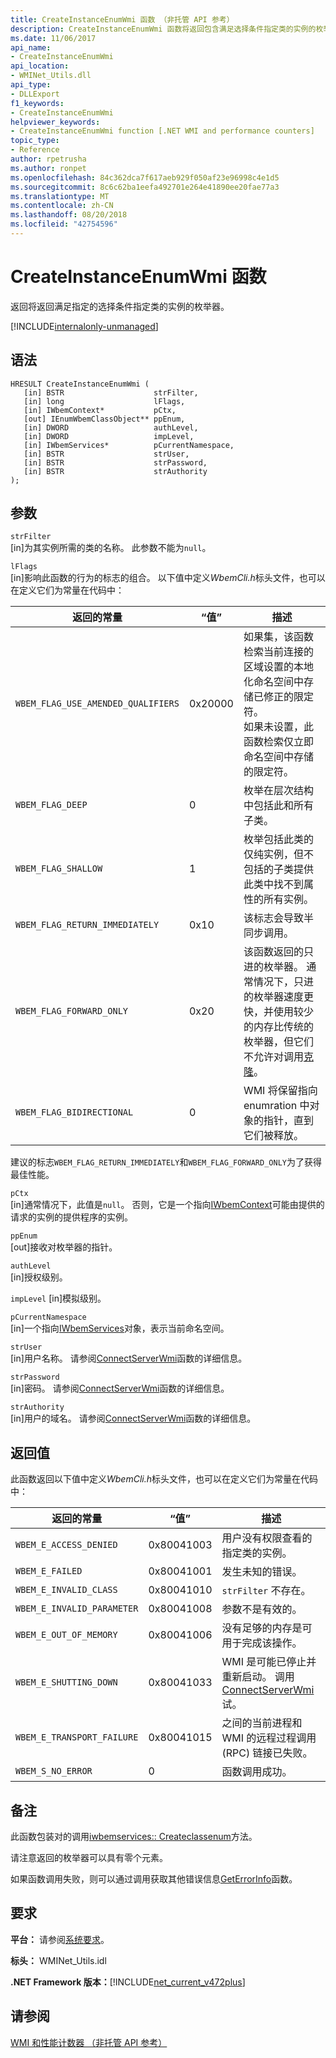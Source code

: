 ```yaml
---
title: CreateInstanceEnumWmi 函数 （非托管 API 参考）
description: CreateInstanceEnumWmi 函数将返回包含满足选择条件指定类的实例的枚举器。
ms.date: 11/06/2017
api_name:
- CreateInstanceEnumWmi
api_location:
- WMINet_Utils.dll
api_type:
- DLLExport
f1_keywords:
- CreateInstanceEnumWmi
helpviewer_keywords:
- CreateInstanceEnumWmi function [.NET WMI and performance counters]
topic_type:
- Reference
author: rpetrusha
ms.author: ronpet
ms.openlocfilehash: 84c362dca7f617aeb929f050af23e96998c4e1d5
ms.sourcegitcommit: 8c6c62ba1eefa492701e264e41890ee20fae77a3
ms.translationtype: MT
ms.contentlocale: zh-CN
ms.lasthandoff: 08/20/2018
ms.locfileid: "42754596"
---
```

# <a name="createinstanceenumwmi-function"></a>CreateInstanceEnumWmi 函数
返回将返回满足指定的选择条件指定类的实例的枚举器。 

[!INCLUDE[internalonly-unmanaged](../../../../includes/internalonly-unmanaged.md)]
  
## <a name="syntax"></a>语法  
  
```  
HRESULT CreateInstanceEnumWmi (
   [in] BSTR                    strFilter,
   [in] long                    lFlags,
   [in] IWbemContext*           pCtx,
   [out] IEnumWbemClassObject** ppEnum,
   [in] DWORD                   authLevel,
   [in] DWORD                   impLevel,
   [in] IWbemServices*          pCurrentNamespace,
   [in] BSTR                    strUser,
   [in] BSTR                    strPassword,
   [in] BSTR                    strAuthority
); 
```  

## <a name="parameters"></a>参数

`strFilter`    
[in]为其实例所需的类的名称。 此参数不能为`null`。

`lFlags`   
[in]影响此函数的行为的标志的组合。 以下值中定义*WbemCli.h*标头文件，也可以在定义它们为常量在代码中： 

|返回的常量  |“值”  |描述  |
|---------|---------|---------|
| `WBEM_FLAG_USE_AMENDED_QUALIFIERS` | 0x20000 | 如果集，该函数检索当前连接的区域设置的本地化命名空间中存储已修正的限定符。 <br/> 如果未设置，此函数检索仅立即命名空间中存储的限定符。 |
| `WBEM_FLAG_DEEP` | 0 | 枚举在层次结构中包括此和所有子类。 |
| `WBEM_FLAG_SHALLOW` | 1 | 枚举包括此类的仅纯实例，但不包括的子类提供此类中找不到属性的所有实例。 |
| `WBEM_FLAG_RETURN_IMMEDIATELY` | 0x10 | 该标志会导致半同步调用。 |
| `WBEM_FLAG_FORWARD_ONLY` | 0x20 | 该函数返回的只进的枚举器。 通常情况下，只进的枚举器速度更快，并使用较少的内存比传统的枚举器，但它们不允许对调用[克隆](clone.md)。 |
| `WBEM_FLAG_BIDIRECTIONAL` | 0 | WMI 将保留指向 enumration 中对象的指针，直到它们被释放。 | 

建议的标志`WBEM_FLAG_RETURN_IMMEDIATELY`和`WBEM_FLAG_FORWARD_ONLY`为了获得最佳性能。

`pCtx`  
[in]通常情况下，此值是`null`。 否则，它是一个指向[IWbemContext](/windows/desktop/api/wbemcli/nn-wbemcli-iwbemcontext)可能由提供的请求的实例的提供程序的实例。

`ppEnum`  
[out]接收对枚举器的指针。

`authLevel`  
[in]授权级别。

`impLevel` [in]模拟级别。

`pCurrentNamespace`   
[in]一个指向[IWbemServices](/windows/desktop/api/wbemcli/nn-wbemcli-iwbemservices)对象，表示当前命名空间。

`strUser`   
[in]用户名称。 请参阅[ConnectServerWmi](connectserverwmi.md)函数的详细信息。

`strPassword`   
[in]密码。 请参阅[ConnectServerWmi](connectserverwmi.md)函数的详细信息。

`strAuthority`   
[in]用户的域名。 请参阅[ConnectServerWmi](connectserverwmi.md)函数的详细信息。

## <a name="return-value"></a>返回值

此函数返回以下值中定义*WbemCli.h*标头文件，也可以在定义它们为常量在代码中：

|返回的常量  |“值”  |描述  |
|---------|---------|---------|
| `WBEM_E_ACCESS_DENIED` | 0x80041003 | 用户没有权限查看的指定类的实例。 |
| `WBEM_E_FAILED` | 0x80041001 | 发生未知的错误。 |
| `WBEM_E_INVALID_CLASS` | 0x80041010 | `strFilter` 不存在。 |
| `WBEM_E_INVALID_PARAMETER` | 0x80041008 | 参数不是有效的。 |
| `WBEM_E_OUT_OF_MEMORY` | 0x80041006 | 没有足够的内存是可用于完成该操作。 |
| `WBEM_E_SHUTTING_DOWN` | 0x80041033 | WMI 是可能已停止并重新启动。 调用[ConnectServerWmi](connectserverwmi.md)试。 |
| `WBEM_E_TRANSPORT_FAILURE` | 0x80041015 | 之间的当前进程和 WMI 的远程过程调用 (RPC) 链接已失败。 |
|`WBEM_S_NO_ERROR` | 0 | 函数调用成功。  |
  
## <a name="remarks"></a>备注

此函数包装对的调用[iwbemservices:: Createclassenum](/windows/desktop/api/wbemcli/nf-wbemcli-iwbemservices-createinstanceenum)方法。

请注意返回的枚举器可以具有零个元素。

如果函数调用失败，则可以通过调用获取其他错误信息[GetErrorInfo](geterrorinfo.md)函数。

## <a name="requirements"></a>要求  
 **平台：** 请参阅[系统要求](../../../../docs/framework/get-started/system-requirements.md)。  
  
 **标头：** WMINet_Utils.idl  
  
 **.NET Framework 版本：**[!INCLUDE[net_current_v472plus](../../../../includes/net-current-v472plus.md)]  
  
## <a name="see-also"></a>请参阅  
[WMI 和性能计数器 （非托管 API 参考）](index.md)
